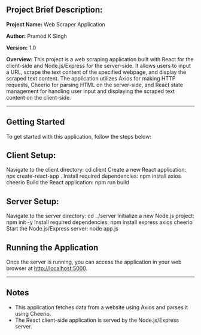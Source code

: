## Project Brief Description:

**Project Name:** Web Scraper Application

**Author:** Pramod K Singh

**Version:** 1.0

**Overview:**
This project is a web scraping application built with React for the client-side and Node.js/Express for the server-side. It allows users to input a URL, scrape the text content of the specified webpage, and display the scraped text content. The application utilizes Axios for making HTTP requests, Cheerio for parsing HTML on the server-side, and React state management for handling user input and displaying the scraped text content on the client-side.

---

## Getting Started
To get started with this application, follow the steps below:

## Client Setup:

Navigate to the client directory: cd client
Create a new React application: npx create-react-app .
Install required dependencies: npm install axios cheerio
Build the React application: npm run build

## Server Setup:

Navigate to the server directory: cd ../server
Initialize a new Node.js project: npm init -y
Install required dependencies: npm install express axios cheerio
Start the Node.js/Express server: node app.js


## Running the Application

Once the server is running, you can access the application in your web browser at [http://localhost:5000](http://localhost:5000).

---

## Notes

- This application fetches data from a website using Axios and parses it using Cheerio.
- The React client-side application is served by the Node.js/Express server.

